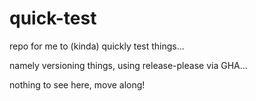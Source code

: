 # quick-test

repo for me to (kinda) quickly test things...

namely versioning things, using release-please via GHA...

nothing to see here, move along!

